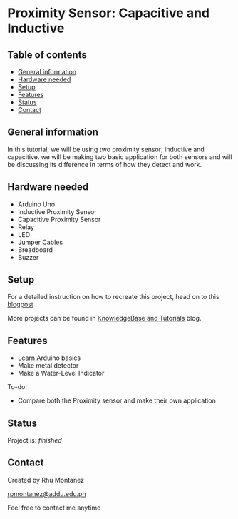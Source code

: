 # Proximity Sensor: Capacitive and Inductive
## Table of contents
* [General information](#general-information)
* [Hardware needed](#hardware-needed)
* [Setup](#setup)
* [Features](#features)
* [Status](#status)
* [Contact](#contact)

## General information
In this tutorial, we will be using two proximity sensor; inductive and capacitive. we will be making two basic application for
 both sensors and will be discussing its difference in terms of how they detect and work.

## Hardware needed
* Arduino Uno
* Inductive Proximity Sensor
* Capacitive Proximity Sensor
* Relay
* LED
* Jumper Cables
* Breadboard
* Buzzer

## Setup
For a detailed instruction on how to recreate this project, head on to this [blogpost]() .

More projects can be found in [KnowledgeBase and Tutorials](https://store.createlabz.com/blogs/createlabz-tutorials) blog.

## Features
* Learn Arduino basics
* Make metal detector
* Make a Water-Level Indicator 

To-do:
* Compare both the Proximity sensor and make their own application


## Status
Project is: _finished_

## Contact
Created by Rhu Montanez

rpmontanez@addu.edu.ph

Feel free to contact me anytime 

